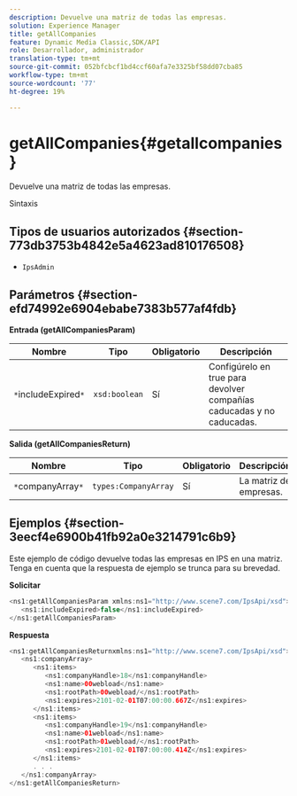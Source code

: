 ```yaml
---
description: Devuelve una matriz de todas las empresas.
solution: Experience Manager
title: getAllCompanies
feature: Dynamic Media Classic,SDK/API
role: Desarrollador, administrador
translation-type: tm+mt
source-git-commit: 052bfcbcf1bd4ccf60afa7e3325bf58dd07cba85
workflow-type: tm+mt
source-wordcount: '77'
ht-degree: 19%

---
```



# getAllCompanies{#getallcompanies}

Devuelve una matriz de todas las empresas.

Sintaxis

## Tipos de usuarios autorizados {#section-773db3753b4842e5a4623ad810176508}

* `IpsAdmin`

## Parámetros {#section-efd74992e6904ebabe7383b577af4fdb}

**Entrada (getAllCompaniesParam)**

| Nombre | Tipo | Obligatorio | Descripción |
|---|---|---|---|
| `*`includeExpired`*` | `xsd:boolean` | Sí | Configúrelo en true para devolver compañías caducadas y no caducadas. |

**Salida (getAllCompaniesReturn)**

| Nombre | Tipo | Obligatorio | Descripción |
|---|---|---|---|
| `*`companyArray`*` | `types:CompanyArray` | Sí | La matriz de empresas. |

## Ejemplos {#section-3eecf4e6900b41fb92a0e3214791c6b9}

Este ejemplo de código devuelve todas las empresas en IPS en una matriz. Tenga en cuenta que la respuesta de ejemplo se trunca para su brevedad.

**Solicitar**

```java
<ns1:getAllCompaniesParam xmlns:ns1="http://www.scene7.com/IpsApi/xsd">
   <ns1:includeExpired>false</ns1:includeExpired>
</ns1:getAllCompaniesParam>
```

**Respuesta**

```java
<ns1:getAllCompaniesReturnxmlns:ns1="http://www.scene7.com/IpsApi/xsd">
   <ns1:companyArray>
      <ns1:items>
         <ns1:companyHandle>18</ns1:companyHandle>
         <ns1:name>00webload</ns1:name>
         <ns1:rootPath>00webload/</ns1:rootPath>
         <ns1:expires>2101-02-01T07:00:00.667Z</ns1:expires>
      </ns1:items>
      <ns1:items>
         <ns1:companyHandle>19</ns1:companyHandle>
         <ns1:name>01webload</ns1:name>
         <ns1:rootPath>01webload/</ns1:rootPath>
         <ns1:expires>2101-02-01T07:00:00.414Z</ns1:expires>
      </ns1:items>
      . . .
   </ns1:companyArray>
</ns1:getAllCompaniesReturn>
```

